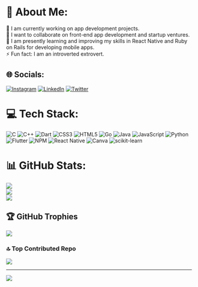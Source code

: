 # 💫 About Me:
🔭 I am currently working on app development projects.<br>👯 I want to collaborate on front-end app development and startup ventures.<br>💬 I am presently learning and improving my skills in React Native and Ruby on Rails for developing mobile apps.<br>⚡ Fun fact: I am an introverted extrovert.


## 🌐 Socials:
[![Instagram](https://img.shields.io/badge/Instagram-%23E4405F.svg?logo=Instagram&logoColor=white)](https://instagram.com/nah_its_me._nvp) [![LinkedIn](https://img.shields.io/badge/LinkedIn-%230077B5.svg?logo=linkedin&logoColor=white)](https://linkedin.com/in/linkedin.com/in/navaneethprabha) [![Twitter](https://img.shields.io/badge/Twitter-%231DA1F2.svg?logo=Twitter&logoColor=white)](https://twitter.com/nvp007_prabha) 

# 💻 Tech Stack:
![C](https://img.shields.io/badge/c-%2300599C.svg?style=flat-square&logo=c&logoColor=white) ![C++](https://img.shields.io/badge/c++-%2300599C.svg?style=flat-square&logo=c%2B%2B&logoColor=white) ![Dart](https://img.shields.io/badge/dart-%230175C2.svg?style=flat-square&logo=dart&logoColor=white) ![CSS3](https://img.shields.io/badge/css3-%231572B6.svg?style=flat-square&logo=css3&logoColor=white) ![HTML5](https://img.shields.io/badge/html5-%23E34F26.svg?style=flat-square&logo=html5&logoColor=white) ![Go](https://img.shields.io/badge/go-%2300ADD8.svg?style=flat-square&logo=go&logoColor=white) ![Java](https://img.shields.io/badge/java-%23ED8B00.svg?style=flat-square&logo=java&logoColor=white) ![JavaScript](https://img.shields.io/badge/javascript-%23323330.svg?style=flat-square&logo=javascript&logoColor=%23F7DF1E) ![Python](https://img.shields.io/badge/python-3670A0?style=flat-square&logo=python&logoColor=ffdd54) ![Flutter](https://img.shields.io/badge/Flutter-%2302569B.svg?style=flat-square&logo=Flutter&logoColor=white) ![NPM](https://img.shields.io/badge/NPM-%23000000.svg?style=flat-square&logo=npm&logoColor=white) ![React Native](https://img.shields.io/badge/react_native-%2320232a.svg?style=flat-square&logo=react&logoColor=%2361DAFB) ![Canva](https://img.shields.io/badge/Canva-%2300C4CC.svg?style=flat-square&logo=Canva&logoColor=white) ![scikit-learn](https://img.shields.io/badge/scikit--learn-%23F7931E.svg?style=flat-square&logo=scikit-learn&logoColor=white)
# 📊 GitHub Stats:
![](https://github-readme-stats.vercel.app/api?username=Navaneethp007&theme=dark&hide_border=true&include_all_commits=true&count_private=true)<br/>
![](https://github-readme-streak-stats.herokuapp.com/?user=Navaneethp007&theme=dark&hide_border=true)<br/>
![](https://github-readme-stats.vercel.app/api/top-langs/?username=Navaneethp007&theme=dark&hide_border=true&include_all_commits=true&count_private=true&layout=compact)

## 🏆 GitHub Trophies
![](https://github-profile-trophy.vercel.app/?username=Navaneethp007&theme=dracula&no-frame=true&no-bg=true&margin-w=4)

### 🔝 Top Contributed Repo
![](https://github-contributor-stats.vercel.app/api?username=Navaneethp007&limit=5&theme=dracula&combine_all_yearly_contributions=true)

---
[![](https://visitcount.itsvg.in/api?id=Navaneethp007&icon=3&color=6)](https://visitcount.itsvg.in)

<!-- Proudly created with GPRM ( https://gprm.itsvg.in ) -->
